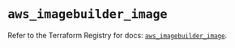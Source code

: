 # `aws_imagebuilder_image`

Refer to the Terraform Registry for docs: [`aws_imagebuilder_image`](https://registry.terraform.io/providers/hashicorp/aws/6.5.0/docs/resources/imagebuilder_image).
